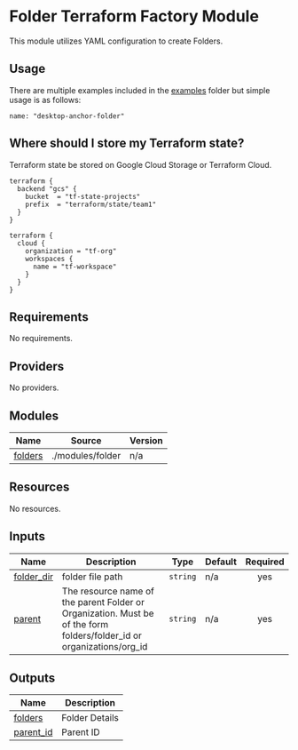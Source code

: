 # Folder Terraform Factory Module
This module utilizes YAML configuration to create Folders.

## Usage
There are multiple examples included in the [examples](./examples/) folder but simple usage is as follows:

```
name: "desktop-anchor-folder"

```
## Where should I store my Terraform state?

Terraform state be stored on Google Cloud Storage or Terraform Cloud.

```hcl
terraform {
  backend "gcs" {
    bucket  = "tf-state-projects"
    prefix  = "terraform/state/team1"
  }
}

terraform {
  cloud {
    organization = "tf-org"
    workspaces {
      name = "tf-workspace"
    }
  }
}

```

<!-- BEGIN_TF_DOCS -->
## Requirements

No requirements.

## Providers

No providers.

## Modules

| Name | Source | Version |
|------|--------|---------|
| <a name="module_folders"></a> [folders](#module\_folders) | ./modules/folder | n/a |

## Resources

No resources.

## Inputs

| Name | Description | Type | Default | Required |
|------|-------------|------|---------|:--------:|
| <a name="input_folder_dir"></a> [folder\_dir](#input\_folder\_dir) | folder file path | `string` | n/a | yes |
| <a name="input_parent"></a> [parent](#input\_parent) | The resource name of the parent Folder or Organization. Must be of the form folders/folder\_id or organizations/org\_id | `string` | n/a | yes |

## Outputs

| Name | Description |
|------|-------------|
| <a name="output_folders"></a> [folders](#output\_folders) | Folder Details |
| <a name="output_parent_id"></a> [parent\_id](#output\_parent\_id) | Parent ID |
<!-- END_TF_DOCS -->